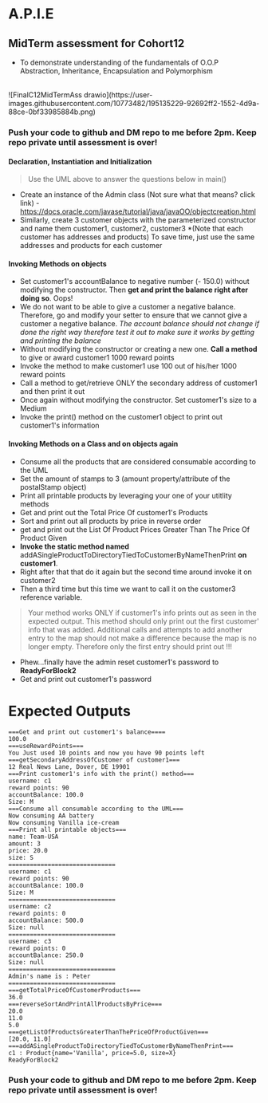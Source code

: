 # **A.P.I.E**
## MidTerm assessment for Cohort12

- To demonstrate understanding of the fundamentals of O.O.P Abstraction, Inheritance, Encapsulation and Polymorphism
 
<br />
![FinalC12MidTermAss drawio](https://user-images.githubusercontent.com/10773482/195135229-92692ff2-1552-4d9a-88ce-0bf33985884b.png)

### Push your code to github and DM repo to me before 2pm. Keep repo private until assessment is over!


#### Declaration, Instantiation and Initialization
> Use the UML above to answer the questions below in main()
- Create an instance of the Admin class (Not sure what that means? click link) - https://docs.oracle.com/javase/tutorial/java/javaOO/objectcreation.html
- Similarly, create 3 customer objects with the parameterized constructor and name them customer1, customer2, customer3 
*(Note that each customer has addresses and products) To save time, just use the same addresses and products for each customer

#### Invoking Methods on objects 
- Set customer1's accountBalance to negative number (- 150.0) without modifying the constructor. Then **get and print the balance right after doing so**. Oops!
- We do not want to be able to give a customer a negative balance. Therefore, go and modify your setter to ensure that we cannot give a customer a negative balance. *The account balance should not change if done the right way therefore test it out to make sure it works by getting and printing the balance*
- Without modifying the constructor or creating a new one. **Call a method** to give or award customer1 1000 reward points
- Invoke the method to make customer1 use 100 out of his/her 1000 reward points
- Call a method to get/retrieve ONLY the secondary address of customer1 and then print it out
- Once again without modifying the constructor. Set customer1's size to a Medium
- Invoke the print() method on the customer1 object to print out customer1's information

#### Invoking Methods on a Class and on objects again
- Consume all the products that are considered consumable according to the UML
- Set the amount of stamps to 3 (amount property/attribute of the postalStamp object) 
- Print all printable products by leveraging your one of your utitlity methods
- Get and print out the Total Price Of customer1's Products
- Sort and print out all products by price in reverse order 
- get and print out the List Of Product Prices Greater Than The Price Of Product Given
- **Invoke the static method named** addASingleProductToDirectoryTiedToCustomerByNameThenPrint **on customer1**.
- Right after that that do it again but the second time around invoke it on customer2 
- Then a third time but this time we want to call it on the customer3 reference variable.
> Your method works ONLY if customer1's info prints out as seen in the expected output.
>  This method should only print out the first customer' info that was added. 
>  Additional calls and attempts to add another entry to the map should not make a difference because the map is no longer empty. Therefore only the first entry should print out !!!
- Phew...finally have the admin reset customer1's password to **ReadyForBlock2**
- Get and print out customer1's password


# Expected Outputs
```
===Get and print out customer1's balance====
100.0
===useRewardPoints===
You Just used 10 points and now you have 90 points left
===getSecondaryAddressOfCustomer of customer1===
12 Real News Lane, Dover, DE 19901
===Print customer1's info with the print() method===
username: c1
reward points: 90
accountBalance: 100.0
Size: M
===Consume all consumable according to the UML===
Now consuming AA battery
Now consuming Vanilla ice-cream
===Print all printable objects===
name: Team-USA
amount: 3
price: 20.0
size: S
==============================
username: c1
reward points: 90
accountBalance: 100.0
Size: M
==============================
username: c2
reward points: 0
accountBalance: 500.0
Size: null
==============================
username: c3
reward points: 0
accountBalance: 250.0
Size: null
==============================
Admin's name is : Peter
==============================
===getTotalPriceOfCustomerProducts===
36.0
===reverseSortAndPrintAllProductsByPrice===
20.0
11.0
5.0
===getListOfProductsGreaterThanThePriceOfProductGiven===
[20.0, 11.0]
===addASingleProductToDirectoryTiedToCustomerByNameThenPrint===
c1 : Product{name='Vanilla', price=5.0, size=X}
ReadyForBlock2
```
### Push your code to github and DM repo to me before 2pm. Keep repo private until assessment is over!
